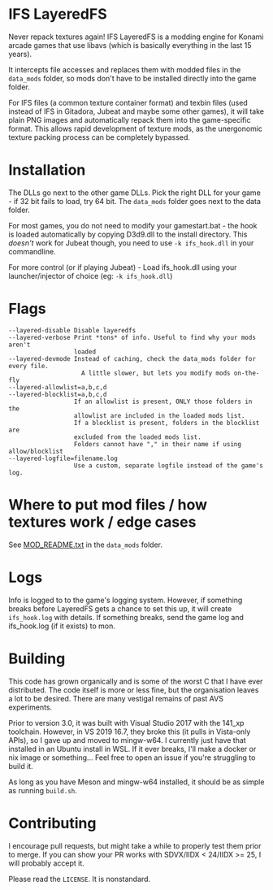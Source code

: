 # IFS LayeredFS

Never repack textures again! IFS LayeredFS is a modding engine for Konami arcade
games that use libavs (which is basically everything in the last 15 years).

It intercepts file accesses and replaces them with modded files in the
`data_mods` folder, so mods don't have to be installed directly into the game
folder.

For IFS files (a common texture container format) and texbin files (used instead
of IFS in Gitadora, Jubeat and maybe some other games), it will take plain PNG
images and automatically repack them into the game-specific format. This allows
rapid development of texture mods, as the unergonomic texture packing process
can be completely bypassed.

# Installation
The DLLs go next to the other game DLLs. Pick the right DLL for your game - if
32 bit fails to load, try 64 bit. The `data_mods` folder goes next to the data
folder.

For most games, you do not need to modify your gamestart.bat - the hook is
loaded automatically by copying D3d9.dll to the install directory. This
*doesn't* work for Jubeat though, you need to use `-k ifs_hook.dll` in your
commandline.

For more control (or if playing Jubeat) -
Load ifs_hook.dll using your launcher/injector of choice (eg: `-k ifs_hook.dll`)

# Flags
```
--layered-disable Disable layeredfs
--layered-verbose Print *tons* of info. Useful to find why your mods aren't
                  loaded
--layered-devmode Instead of caching, check the data_mods folder for every file.
                    A little slower, but lets you modify mods on-the-fly
--layered-allowlist=a,b,c,d
--layered-blocklist=a,b,c,d
                  If an allowlist is present, ONLY those folders in the
                  allowlist are included in the loaded mods list.
                  If a blocklist is present, folders in the blocklist are
                  excluded from the loaded mods list.
                  Folders cannot have "," in their name if using allow/blocklist
--layered-logfile=filename.log
                  Use a custom, separate logfile instead of the game's log.
```

# Where to put mod files / how textures work / edge cases
See [MOD_README.txt](data_mods/MOD_README.txt) in the `data_mods` folder.

# Logs
Info is logged to to the game's logging system. However, if something breaks
before LayeredFS gets a chance to set this up, it will create `ifs_hook.log`
with details. If something breaks, send the game log and ifs_hook.log (if it
exists) to mon.

# Building
This code has grown organically and is some of the worst C that I have ever
distributed. The code itself is more or less fine, but the organisation leaves
a lot to be desired. There are many vestigal remains of past AVS experiments.

Prior to version 3.0, it was built with Visual Studio 2017 with the 141_xp
toolchain. However, in VS 2019 16.7, they broke this (it pulls in Vista-only
APIs), so I gave up and moved to mingw-w64. I currently just have that installed
in an Ubuntu install in WSL. If it ever breaks, I'll make a docker or nix image
or something... Feel free to open an issue if you're struggling to build it.

As long as you have Meson and mingw-w64 installed, it should be as simple as
running `build.sh`.

# Contributing
I encourage pull requests, but might take a while to properly test them prior
to merge. If you can show your PR works with SDVX/IIDX < 24/IIDX >= 25, I will
probably accept it.

Please read the `LICENSE`. It is nonstandard.
